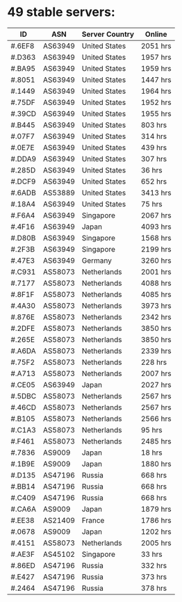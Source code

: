# 49 stable servers:

| ID | ASN | Server Country | Online |
| ------ | ------ | ------ | ------ |
| #.6EF8 | AS63949 | United States | 2051 hrs |
| #.D363 | AS63949 | United States | 1957 hrs |
| #.BA95 | AS63949 | United States | 1959 hrs |
| #.8051 | AS63949 | United States | 1447 hrs |
| #.1449 | AS63949 | United States | 1964 hrs |
| #.75DF | AS63949 | United States | 1952 hrs |
| #.39CD | AS63949 | United States | 1955 hrs |
| #.B445 | AS63949 | United States | 803 hrs |
| #.07F7 | AS63949 | United States | 314 hrs |
| #.0E7E | AS63949 | United States | 439 hrs |
| #.DDA9 | AS63949 | United States | 307 hrs |
| #.285D | AS63949 | United States | 36 hrs |
| #.DCF9 | AS63949 | United States | 652 hrs |
| #.6ADB | AS53889 | United States | 3413 hrs |
| #.18A4 | AS63949 | United States | 75 hrs |
| #.F6A4 | AS63949 | Singapore | 2067 hrs |
| #.4F16 | AS63949 | Japan | 4093 hrs |
| #.D80B | AS63949 | Singapore | 1568 hrs |
| #.2F3B | AS63949 | Singapore | 2199 hrs |
| #.47E3 | AS63949 | Germany | 3260 hrs |
| #.C931 | AS58073 | Netherlands | 2001 hrs |
| #.7177 | AS58073 | Netherlands | 4088 hrs |
| #.8F1F | AS58073 | Netherlands | 4085 hrs |
| #.4A30 | AS58073 | Netherlands | 3973 hrs |
| #.876E | AS58073 | Netherlands | 2342 hrs |
| #.2DFE | AS58073 | Netherlands | 3850 hrs |
| #.265E | AS58073 | Netherlands | 3850 hrs |
| #.A6DA | AS58073 | Netherlands | 2339 hrs |
| #.75F2 | AS58073 | Netherlands | 228 hrs |
| #.A713 | AS58073 | Netherlands | 2007 hrs |
| #.CE05 | AS63949 | Japan | 2027 hrs |
| #.5DBC | AS58073 | Netherlands | 2567 hrs |
| #.46CD | AS58073 | Netherlands | 2567 hrs |
| #.B105 | AS58073 | Netherlands | 2566 hrs |
| #.C1A3 | AS58073 | Netherlands | 95 hrs |
| #.F461 | AS58073 | Netherlands | 2485 hrs |
| #.7836 | AS9009 | Japan | 18 hrs |
| #.1B9E | AS9009 | Japan | 1880 hrs |
| #.D135 | AS47196 | Russia | 668 hrs |
| #.BB14 | AS47196 | Russia | 668 hrs |
| #.C409 | AS47196 | Russia | 668 hrs |
| #.CA6A | AS9009 | Japan | 1879 hrs |
| #.EE38 | AS21409 | France | 1786 hrs |
| #.0678 | AS9009 | Japan | 1202 hrs |
| #.4151 | AS58073 | Netherlands | 2005 hrs |
| #.AE3F | AS45102 | Singapore | 33 hrs |
| #.86ED | AS47196 | Russia | 332 hrs |
| #.E427 | AS47196 | Russia | 373 hrs |
| #.2464 | AS47196 | Russia | 378 hrs |

